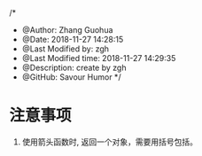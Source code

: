 /*
* @Author: Zhang Guohua
* @Date:   2018-11-27 14:28:15
* @Last Modified by:   zgh
* @Last Modified time: 2018-11-27 14:29:35
* @Description: create by zgh
* @GitHub: Savour Humor
*/
# 注意事项
1. 使用箭头函数时, 返回一个对象，需要用括号包括。